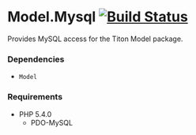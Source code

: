 # Model.Mysql [![Build Status](https://travis-ci.org/titon/Model.png)](https://travis-ci.org/titon/Model) #

Provides MySQL access for the Titon Model package.

### Dependencies ###

* `Model`

### Requirements ###

* PHP 5.4.0
	* PDO-MySQL